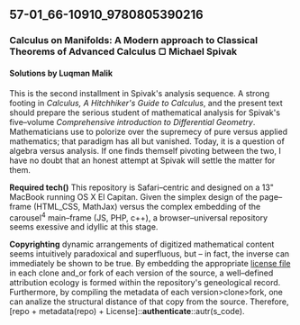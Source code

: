 ## 57-01_66-10910_9780805390216
### Calculus on Manifolds: A Modern approach to Classical Theorems of Advanced Calculus &#9634; Michael Spivak
#### Solutions by Luqman Malik

This is the second installment in Spivak's analysis sequence. A strong footing in _Calculus, A Hitchhiker's Guide to Calculus_, and the present text should prepare the serious student of mathematical analysis for Spivak's five–volume _Comprehensive introduction to Differential Geometry_. Mathematicians use to polorize over the supremecy of pure versus applied mathematics; that paradigm has all but vanished. Today, it is a question of algebra versus analysis. If one finds themself pivoting between the two, I have no doubt that an honest attempt at Spivak will settle the matter for them.

__Required tech()__ This repository is Safari–centric and designed on a 13" MacBook running OS X El Capitan. Given the simplex design of the page–frame (HTML_CSS, MathJax) versus the complex embedding of the carousel<sup>4</sup> main–frame (JS, PHP, c++), a browser–universal repository seems exessive and idyllic at this stage.

**Copyrighting** dynamic arrangements of digitized mathematical content seems intuitively paradoxical and superfluous, but – in fact, the inverse can immediately be shown to be true. By embedding the appropriate [license file](https://choosealicense.com "OSL") in each clone and_or fork of each version of the source, a well–defined attribution ecology is formed within the repository's geneological record. Furthermore, by compiling the metadata of each version>clone>fork, one can analize the structural distance of that copy from the source. Therefore, [repo + metadata(repo) + License]::**authenticate**::autr(s_code).
